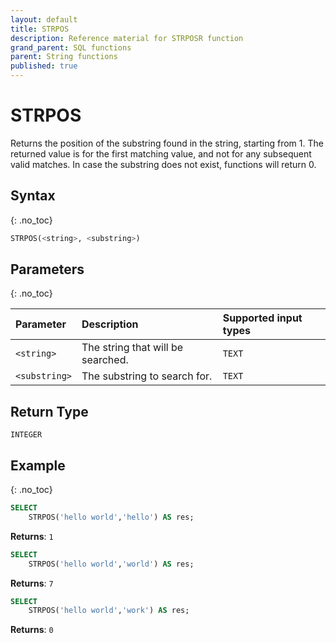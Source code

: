 ```yaml
---
layout: default
title: STRPOS
description: Reference material for STRPOSR function
grand_parent: SQL functions
parent: String functions
published: true
---
```


# STRPOS

Returns the position of the substring found in the string, starting from 1. The returned value is for the first matching value, and not for any subsequent valid matches.
In case the substring does not exist, functions will return 0.

## Syntax
{: .no_toc}

```sql
STRPOS(<string>, <substring>)
```

## Parameters 
{: .no_toc}

| Parameter       | Description                      | Supported input types    | 
| :---------------| :--------------------------------|:-------------------------|
| `<string>`    | The string that will be searched. | `TEXT` |
| `<substring>` | The substring to search for.        | `TEXT` |

## Return Type
`INTEGER`

## Example
{: .no_toc}

```sql
SELECT
	STRPOS('hello world','hello') AS res;
```

**Returns**: `1`

```sql
SELECT
	STRPOS('hello world','world') AS res;
```

**Returns**: `7`

```sql
SELECT
	STRPOS('hello world','work') AS res;
```

**Returns**: `0`
